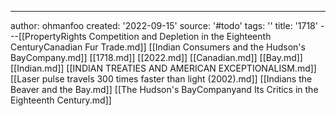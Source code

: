 ---
author: ohmanfoo
created: '2022-09-15'
source: '#todo'
tags: ''
title: '1718'
---[[PropertyRights Competition and Depletion in the Eighteenth CenturyCanadian Fur Trade.md]]
[[Indian Consumers and the Hudson's BayCompany.md]]
[[1718.md]]
[[2022.md]]
[[Canadian.md]]
[[Bay.md]]
[[Indian.md]]
[[INDIAN TREATIES AND AMERICAN EXCEPTIONALISM.md]]
[[Laser pulse travels 300 times faster than light (2002).md]]
[[Indians the Beaver and the Bay.md]]
[[The Hudson's BayCompanyand Its Critics in the Eighteenth Century.md]]
